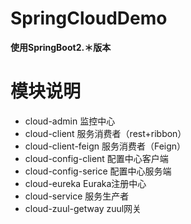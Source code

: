 # SpringCloudDemo
**使用SpringBoot2.＊版本**
# 模块说明
- cloud-admin  监控中心
- cloud-client 服务消费者（rest+ribbon）
- cloud-client-feign 服务消费者（Feign）
- cloud-config-client 配置中心客户端
- cloud-config-serice 配置中心服务端
- cloud-eureka Euraka注册中心
- cloud-service 服务生产者
- cloud-zuul-getway zuul网关

